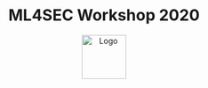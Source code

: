 <p align="center">

  <h1 align="center">ML4SEC Workshop 2020</h1>

  <p align="center">
        <img src="https://raw.githubusercontent.com/RGU-Computing/ML4SEC-workshop/master/images/ml4sec_v1.png" alt="Logo" height="80">
    <br/>
  </p>
</p>
